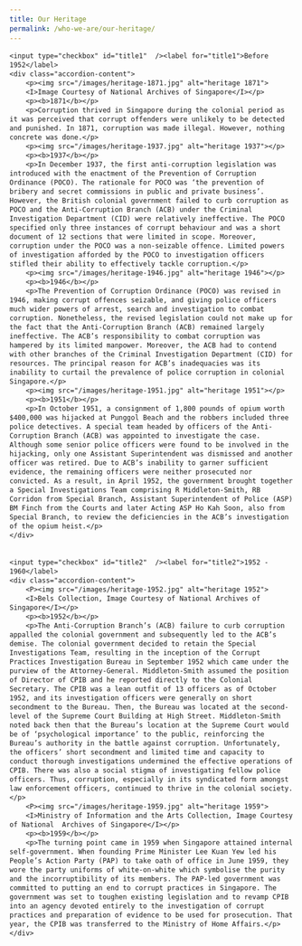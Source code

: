```yaml
---
title: Our Heritage
permalink: /who-we-are/our-heritage/
---
```


<style>

input {
	display: none;
}
label {
	display: block;
	padding: 8px 22px;
	margin: 0 0 5px 0;
	cursor: pointor;
	background: #F0F4F6;
	border-radius: 3px;
	color: #484848;
	transition: ease .5s;
	font-size: 1.5em;
}

label:hover {
	background: #4169e1;
	color: #FFF;
}

.accordion-content {
	/* background: #E2E5F6; */
	padding: 10px 0px 30px 30px;
	/* border: 1px solid #484848; */
	margin: 0 0 1px 0;
	border-radius: 3px;
}

input + label + .accordion-content {
	display: none;
}

input:checked + label + .accordion-content {
	display: none;
}

input:checked + label + .accordion-content {
	display: block;
}

</style>
<!-- End of accordion -->

<div class="container">

<div>

	<input type="checkbox" id="title1"  /><label for="title1">Before 1952</label>
	<div class="accordion-content">
		<p><img src="/images/heritage-1871.jpg" alt="heritage 1871">
		<I>Image Courtesy of National Archives of Singapore</I></p>
		<p><b>1871</b></p>
		<p>Corruption thrived in Singapore during the colonial period as it was perceived that corrupt offenders were unlikely to be detected and punished. In 1871, corruption was made illegal. However, nothing concrete was done.</p>
		<p><img src="/images/heritage-1937.jpg" alt="heritage 1937"></p>
		<p><b>1937</b></p>
		<p>In December 1937, the first anti-corruption legislation was introduced with the enactment of the Prevention of Corruption Ordinance (POCO). The rationale for POCO was ‘the prevention of bribery and secret commissions in public and private business’. However, the British colonial government failed to curb corruption as POCO and the Anti-Corruption Branch (ACB) under the Criminal Investigation Department (CID) were relatively ineffective. The POCO specified only three instances of corrupt behaviour and was a short document of 12 sections that were limited in scope. Moreover, corruption under the POCO was a non-seizable offence. Limited powers of investigation afforded by the POCO to investigation officers stifled their ability to effectively tackle corruption.</p>
		<p><img src="/images/heritage-1946.jpg" alt="heritage 1946"></p>
		<p><b>1946</b></p>
		<p>The Prevention of Corruption Ordinance (POCO) was revised in 1946, making corrupt offences seizable, and giving police officers much wider powers of arrest, search and investigation to combat corruption. Nonetheless, the revised legislation could not make up for the fact that the Anti-Corruption Branch (ACB) remained largely ineffective. The ACB’s responsibility to combat corruption was hampered by its limited manpower. Moreover, the ACB had to contend with other branches of the Criminal Investigation Department (CID) for resources. The principal reason for ACB’s inadequacies was its inability to curtail the prevalence of police corruption in colonial Singapore.</p>
		<p><img src="/images/heritage-1951.jpg" alt="heritage 1951"></p>
		<p><b>1951</b></p>
		<p>In October 1951, a consignment of 1,800 pounds of opium worth $400,000 was hijacked at Punggol Beach and the robbers included three police detectives. A special team headed by officers of the Anti-Corruption Branch (ACB) was appointed to investigate the case. Although some senior police officers were found to be involved in the hijacking, only one Assistant Superintendent was dismissed and another officer was retired. Due to ACB’s inability to garner sufficient evidence, the remaining officers were neither prosecuted nor convicted. As a result, in April 1952, the government brought together a Special Investigations Team comprising R Middleton-Smith, RB Corridon from Special Branch, Assistant Superintendent of Police (ASP) BM Finch from the Courts and later Acting ASP Ho Kah Soon, also from Special Branch, to review the deficiencies in the ACB’s investigation of the opium heist.</p>
	</div>


	<input type="checkbox" id="title2"  /><label for="title2">1952 - 1960</label>
	<div class="accordion-content">
		<P><img src="/images/heritage-1952.jpg" alt="heritage 1952">
		<I>Bels Collection, Image Courtesy of National Archives of Singapore</I></p>
		<p><b>1952</b></p>
		<p>The Anti-Corruption Branch’s (ACB) failure to curb corruption appalled the colonial government and subsequently led to the ACB’s demise. The colonial government decided to retain the Special Investigations Team, resulting in the inception of the Corrupt Practices Investigation Bureau in September 1952 which came under the purview of the Attorney-General. Middleton-Smith assumed the position of Director of CPIB and he reported directly to the Colonial Secretary. The CPIB was a lean outfit of 13 officers as of October 1952, and its investigation officers were generally on short secondment to the Bureau. Then, the Bureau was located at the second-level of the Supreme Court Building at High Street. Middleton-Smith noted back then that the Bureau’s location at the Supreme Court would be of ‘psychological importance’ to the public, reinforcing the Bureau’s authority in the battle against corruption. Unfortunately, the officers’ short secondment and limited time and capacity to conduct thorough investigations undermined the effective operations of CPIB. There was also a social stigma of investigating fellow police officers. Thus, corruption, especially in its syndicated form amongst law enforcement officers, continued to thrive in the colonial society.</p>
		<P><img src="/images/heritage-1959.jpg" alt="heritage 1959">
		<I>Ministry of Information and the Arts Collection, Image Courtesy of National  Archives of Singapore</I></p>
		<p><b>1959</b></p>
		<p>The turning point came in 1959 when Singapore attained internal self-government. When founding Prime Minister Lee Kuan Yew led his People’s Action Party (PAP) to take oath of office in June 1959, they wore the party uniforms of white-on-white which symbolise the purity and the incorruptibility of its members. The PAP-led government was committed to putting an end to corrupt practices in Singapore. The government was set to toughen existing legislation and to revamp CPIB into an agency devoted entirely to the investigation of corrupt practices and preparation of evidence to be used for prosecution. That year, the CPIB was transferred to the Ministry of Home Affairs.</p>
	</div>
	

</div>
</div>


